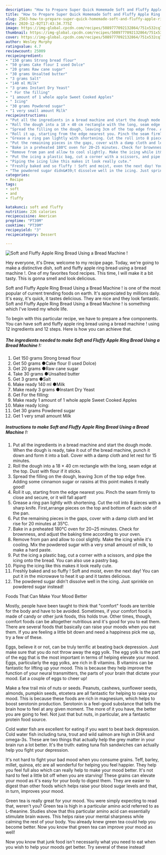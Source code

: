 ```yaml
---
description: "How to Prepare Super Quick Homemade Soft and Fluffy Apple Ring Bread Using a Bread Machine !"
title: "How to Prepare Super Quick Homemade Soft and Fluffy Apple Ring Bread Using a Bread Machine !"
slug: 2563-how-to-prepare-super-quick-homemade-soft-and-fluffy-apple-ring-bread-using-a-bread-machine
date: 2020-12-02T17:43:34.775Z
image: https://img-global.cpcdn.com/recipes/5089777092132864/751x532cq70/soft-and-fluffy-apple-ring-bread-using-a-bread-machine-recipe-main-photo.jpg
thumbnail: https://img-global.cpcdn.com/recipes/5089777092132864/751x532cq70/soft-and-fluffy-apple-ring-bread-using-a-bread-machine-recipe-main-photo.jpg
cover: https://img-global.cpcdn.com/recipes/5089777092132864/751x532cq70/soft-and-fluffy-apple-ring-bread-using-a-bread-machine-recipe-main-photo.jpg
author: Wesley Murphy
ratingvalue: 4.7
reviewcount: 25009
recipeingredient:
- "150 grams Strong bread flour"
- "50 grams Cake flour I used Dolce"
- "20 grams Raw cane sugar"
- "30 grams Unsalted butter"
- "3 grams Salt"
- "140 ml Milk"
- "3 grams Instant Dry Yeast"
- " For the filling"
- "1 amount of 1 whole apple Sweet Cooked Apples"
- " Icing"
- "30 grams Powdered sugar"
- "1 very small amount Milk"
recipeinstructions:
- "Put all the ingredients in a bread machine and start the dough mode. When the dough is ready, take it out of the bread machine, punch it down and form it into a ball. Cover with a damp cloth and let rest for 15 minutes."
- "Roll the dough into a 18 × 40 cm rectangle with the long, seam edge at the top. Dust with flour if it sticks."
- "Spread the filling on the dough, leaving 3cm of the top edge free. Adding some cinnamon sugar or raisins at this point makes it really good!"
- "Roll it up, starting from the edge nearest you. Pinch the seam firmly to close and secure, or it will fall apart!"
- "Grease a ring pan lightly with shortening. Cut the roll into 8 pieces with a sharp knife. First,arrange pieces on the top and bottom of each side of the pan."
- "Put the remaining pieces in the gaps, cover with a damp cloth and let rise for 20 minutes at 35℃."
- "Bake in a preheated 180℃ oven for 20~25 minutes. Check for brownness, and adjust the baking time according to your oven."
- "Remove from pan and allow to cool slightly. Make the icing while it&#39;s cooling. Mix the powdered sugar with a very small amount of milk, to make a hard paste."
- "Put the icing a plastic bag, cut a corner with a scissors, and pipe the icing onto the bread. You can also use a pastry bag."
- "Piping the icing like this makes it look really cute."
- "Freshly baked and so fluffy ! Soft and moist, even the next day! You can put it in the microwave to heat it up and it tastes delicious."
- "The powdered sugar didn&#39;t dissolve well in the icing. Just sprinkle on powdered sugar instead!"
categories:
- Recipe
tags:
- soft
- and
- fluffy

katakunci: soft and fluffy 
nutrition: 226 calories
recipecuisine: American
preptime: "PT39M"
cooktime: "PT39M"
recipeyield: "3"
recipecategory: Dessert

---
```



![Soft and Fluffy Apple Ring Bread Using a Bread Machine !](https://img-global.cpcdn.com/recipes/5089777092132864/751x532cq70/soft-and-fluffy-apple-ring-bread-using-a-bread-machine-recipe-main-photo.jpg)

Hey everyone, it's Drew, welcome to my recipe page. Today, we're going to make a distinctive dish, soft and fluffy apple ring bread using a bread machine !. One of my favorites food recipes. This time, I will make it a bit tasty. This is gonna smell and look delicious.

Soft and Fluffy Apple Ring Bread Using a Bread Machine ! is one of the most popular of current trending foods on earth. It's appreciated by millions daily. It's easy, it's quick, it tastes delicious. They are nice and they look fantastic. Soft and Fluffy Apple Ring Bread Using a Bread Machine ! is something which I've loved my whole life.




To begin with this particular recipe, we have to prepare a few components. You can have soft and fluffy apple ring bread using a bread machine ! using 12 ingredients and 12 steps. Here is how you can achieve that.

<!--inarticleads1-->

##### The ingredients needed to make Soft and Fluffy Apple Ring Bread Using a Bread Machine !:

1. Get 150 grams Strong bread flour
1. Get 50 grams ●Cake flour (I used Dolce)
1. Get 20 grams ●Raw cane sugar
1. Take 30 grams ●Unsalted butter
1. Get 3 grams ●Salt
1. Make ready 140 ml ●Milk
1. Make ready 3 grams ●Instant Dry Yeast
1. Get  For the filling:
1. Make ready 1 amount of 1 whole apple Sweet Cooked Apples
1. Make ready  Icing:
1. Get 30 grams Powdered sugar
1. Get 1 very small amount Milk




<!--inarticleads2-->

##### Instructions to make Soft and Fluffy Apple Ring Bread Using a Bread Machine !:

1. Put all the ingredients in a bread machine and start the dough mode. When the dough is ready, take it out of the bread machine, punch it down and form it into a ball. Cover with a damp cloth and let rest for 15 minutes.
1. Roll the dough into a 18 × 40 cm rectangle with the long, seam edge at the top. Dust with flour if it sticks.
1. Spread the filling on the dough, leaving 3cm of the top edge free. Adding some cinnamon sugar or raisins at this point makes it really good!
1. Roll it up, starting from the edge nearest you. Pinch the seam firmly to close and secure, or it will fall apart!
1. Grease a ring pan lightly with shortening. Cut the roll into 8 pieces with a sharp knife. First,arrange pieces on the top and bottom of each side of the pan.
1. Put the remaining pieces in the gaps, cover with a damp cloth and let rise for 20 minutes at 35℃.
1. Bake in a preheated 180℃ oven for 20~25 minutes. Check for brownness, and adjust the baking time according to your oven.
1. Remove from pan and allow to cool slightly. Make the icing while it&#39;s cooling. Mix the powdered sugar with a very small amount of milk, to make a hard paste.
1. Put the icing a plastic bag, cut a corner with a scissors, and pipe the icing onto the bread. You can also use a pastry bag.
1. Piping the icing like this makes it look really cute.
1. Freshly baked and so fluffy ! Soft and moist, even the next day! You can put it in the microwave to heat it up and it tastes delicious.
1. The powdered sugar didn&#39;t dissolve well in the icing. Just sprinkle on powdered sugar instead!




Foods That Can Make Your Mood Better


Mostly, people have been taught to think that "comfort" foods are terrible for the body and have to be avoided. Sometimes, if your comfort food is made of candy or other junk foods, this holds true. Other times, though, comfort foods can be altogether nutritious and it's good for you to eat them. There are several foods that basically can raise your moods when you eat them. If you are feeling a little bit down and need a happiness pick me up, try a few of these.

Eggs, believe it or not, can be truly terrific at beating back depression. Just make sure that you do not throw away the egg yolk. The egg yolk is the part of the egg that is the most important in terms of helping elevate your mood. Eggs, particularly the egg yolks, are rich in B vitamins. B vitamins can be fantastic for lifting up your mood. This is because they help improve the function of your neural transmitters, the parts of your brain that dictate your mood. Eat a couple of eggs to cheer up!

Make a few trail mix of nuts or seeds. Peanuts, cashews, sunflower seeds, almonds, pumpkin seeds, etcetera are all fantastic for helping to raise your mood. This is because these foods are rich in magnesium, which helps to boost serotonin production. Serotonin is a feel-good substance that tells the brain how to feel at any given moment. The more of it you have, the better you are going to feel. Not just that but nuts, in particular, are a fantastic protein food source.

Cold water fish are excellent for eating if you want to beat back depression. Cold water fish including tuna, trout and wild salmon are high in DHA and omega-3s. These are two things that actually help the grey matter in your brain run a lot better. It's the truth: eating tuna fish sandwiches can actually help you fight your depression. 

It's not hard to fight your bad mood when you consume grains. Teff, barley, millet, quinoa, etc are all wonderful for helping you feel happier. They help you feel full also which can really help to make your mood better. It's not hard to feel a little bit off when you are starving! These grains can elevate your mood as it's easy for your body to digest them. They are easier to digest than other foods which helps raise your blood sugar levels and that, in turn, improves your mood.

Green tea is really great for your mood. You were simply expecting to read that, weren't you? Green tea is high in a particular amino acid referred to as L-theanine. Studies show that this particular amino acid can essentially stimulate brain waves. This helps raise your mental sharpness while calming the rest of your body. You already knew green tea could help you become better. Now you know that green tea can improve your mood as well!

Now you know that junk food isn't necessarily what you need to eat when you wish to help your moods get better. Try several of these instead!

